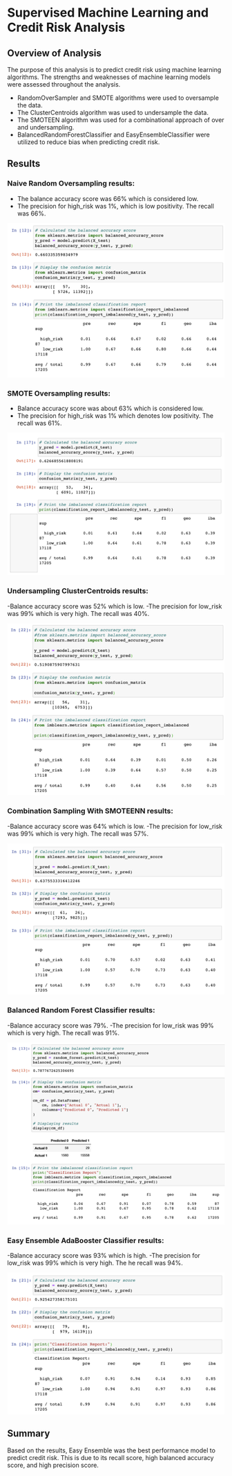 # Supervised Machine Learning and Credit Risk Analysis

## Overview of Analysis
The purpose of this analysis is to predict credit risk using machine learning algorithms. The strengths and weaknesses of machine learning models were assessed throughout the analysis. 

- RandomOverSampler and SMOTE algorithms were used to oversample the data. 
- The ClusterCentroids algorithm was used to undersample the data. 
- The SMOTEEN algorithm was used for a combinational approach of over and undersampling. 
- BalancedRandomForestClassifier and EasyEnsembleClassifier were utilized to reduce bias when predicting credit risk. 

## Results

### Naive Random Oversampling results: 
- The balance accuracy score was 66% which is considered low.
- The precision for high_risk was 1%, which is low positivity. The recall was 66%.

![Naive Random](/naive_random.png)

### SMOTE Oversampling results:
- Balance accuracy score was about 63% which is considered low.
- The precision for high_risk was 1% which denotes low positivity. The recall was 61%.

![Oversampling](/oversampling.png)

### Undersampling ClusterCentroids results:
-Balance accuracy score was 52% which is low.
-The precision for low_risk was 99% which is very high. The recall was 40%.

![undersampling](/undersampling.png)

### Combination Sampling With SMOTEENN results:
-Balance accuracy score was 64% which is low.
-The precision for low_risk was 99% which is very high. The recall was 57%.

![combination](/combination.png)

### Balanced Random Forest Classifier results:
-Balance accuracy score was 79%.
-The precision for low_risk was 99% which is very high. The recall was 91%.

![Random Forest](/random_forest.png)

### Easy Ensemble AdaBooster Classifier results:
-Balance accuracy score was 93% which is high.
-The precision for low_risk was 99% which is very high. The he recall was 94%.

![Easy Ensemble](/easy_ensemble.png)

## Summary 
Based on the results, Easy Ensemble was the best performance model to predict credit risk. This is due to its recall score, high balanced accuracy score, and high precision score. 
